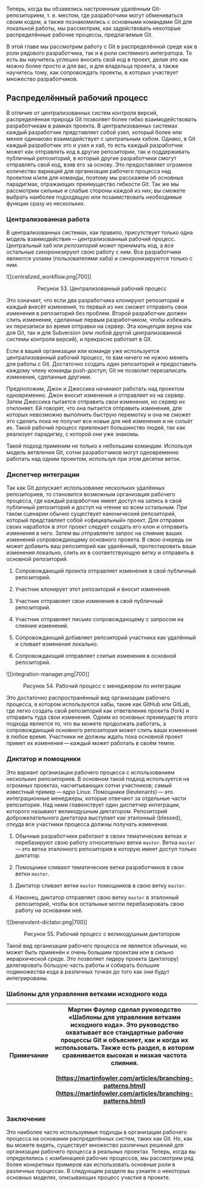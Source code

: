 Теперь, когда вы обзавелись настроенным удалённым Git-репозиторием, т. е. местом, где разработчики могут обмениваться своим кодом, а также познакомились с основными командами Git для локальной работы, мы рассмотрим, как задействовать некоторые распределённые рабочие процессы, предлагаемые Git.

В этой главе мы рассмотрим работу с Git в распределённой среде как в роли рядового разработчика, так и в роли системного интегратора. То есть вы научитесь успешно вносить свой код в проект, делая это как можно более просто и для вас, и для владельца проекта, а также научитесь тому, как сопровождать проекты, в которых участвует множество разработчиков.

## Распределённый рабочий процесс

В отличие от централизованных систем контроля версий, распределённая природа Git позволяет более гибко взаимодействовать разработчикам в рамках проекта. В централизованных системах каждый разработчик представляет собой узел, который более или менее одинаково взаимодействует с центральным хабом. Однако, в Git каждый разработчик это и узел и хаб, то есть каждый разработчик может как отправлять код в другие репозитории, так и поддерживать публичный репозиторий, в который другие разработчики смогут отправлять свой код, взяв его за основу. Это предоставляет огромное количество вариаций для организации рабочего процесса над проектом и/или для команды, поэтому мы расскажем об основных парадигмах, отражающих преимущество гибкости Git. Так же мы рассмотрим сильные и слабые стороны каждой из них; вы сможете выбрать наиболее подходящую или позаимствовать необходимые функции сразу из нескольких.

### Централизованная работа

В централизованных системах, как правило, присутствует только одна модель взаимодействия — централизованный рабочий процесс. Центральный хаб или _репозиторий_ может принимать код, а все остальные синхронизируют свою работу с ним. Все разработчики являются узлами (пользователями хаба) и синхронизируются только с ним.

![[centralized_workflow.png|700]]
<center>Рисунок 53. Централизованный рабочий процесс</center>

Это означает, что если два разработчика клонируют репозиторий и каждый внесёт изменения, то первый из них сможет отправить свои изменения в репозиторий без проблем. Второй разработчик должен слить изменения, сделанные первым разработчиком, чтобы избежать их перезаписи во время отправки на сервер. Эта концепция верна как для Git, так и для Subversion (или любой другой централизованной системы контроля версий), и прекрасно работает в Git.

Если в вашей организации или команде уже используется централизованный рабочий процесс, то вам ничего не нужно менять для работы с Git. Достаточно создать один репозиторий и предоставить каждому члену команды push-доступ; Git не позволит перезаписать изменения, сделанные другими.

Предположим, Джон и Джессика начинают работать над проектом одновременно. Джон вносит изменения и отправляет их на сервер. Затем Джессика пытается отправить свои изменения, но сервер их отклоняет. Ей говорят, что она пытается отправить изменения, для которых невозможно выполнить быструю перемотку и она не сможет это сделать пока не получит все новые для неё изменения и не сольёт их. Такой рабочий процесс привлекает большинство людей, так как реализует парадигму, с которой они уже знакомы.

Такой подход применим не только к небольшим командам. Используя модель ветвления Git, сотни разработчиков могут одновременно работать над одним проектом, используя при этом десятки веток.

### Диспетчер интеграции

Так как Git допускает использование нескольких удалённых репозиториев, то становится возможным организация рабочего процесса, где каждый разработчик имеет доступ на запись в свой публичный репозиторий и доступ на чтение ко всем остальным. При таком сценарии обычно существует канонический репозиторий, который представляет собой «официальный» проект. Для отправки своих наработок в этот проект следует создать его клон и отправить изменения в него. Затем вы отправляете запрос на слияние ваших изменений сопровождающему основного проекта. В свою очередь он может добавить ваш репозиторий как удалённый, протестировать ваши изменения локально, слить их в соответствующую ветку и отправить в основной репозиторий. 

1. Сопровождающий проекта отправляет изменения в свой публичный репозиторий.
    
2. Участник клонирует этот репозиторий и вносит изменения.
    
3. Участник отправляет свои изменения в свой публичный репозиторий.
    
4. Участник отправляет письмо сопровождающему с запросом на слияние изменений.
    
5. Сопровождающий добавляет репозиторий участника как удалённый и сливает изменения локально.
    
6. Сопровождающий отправляет слитые изменения в основной репозиторий.

![[integration-manager.png|700]]
<center>Рисунок 54. Рабочий процесс с менеджером по интеграции</center>

Это достаточно распространённый вид организации рабочего процесса, в котором используются хабы, такие как GitHub или GitLab, где легко создать свой репозиторий как ответвление проекта (fork) и отправить туда свои изменения. Одним из основных преимуществ этого подхода является то, что вы можете продолжать работать, а сопровождающий основного репозитория может слить ваши изменения в любое время. Участники не должны ждать пока основной проект примет их изменения — каждый может работать в своём темпе.

### Диктатор и помощники

Это вариант организации рабочего процесса с использованием нескольких репозиториев. В основном такой подход используется на огромных проектах, насчитывающих сотни участников; самый известный пример — ядро Linux. Помощники (lieutenants) — это интеграционные менеджеры, которые отвечают за отдельные части репозитория. Над ними главенствует один диспетчер интеграции, которого называют великодушным диктатором. Репозиторий доброжелательного диктатора выступает как эталонный (blessed), откуда все участники процесса должны получать изменения.

1. Обычные разработчики работают в своих тематических ветках и перебазируют свою работу относительно ветки `master`. Ветка `master` — это ветка эталонного репозитория в которую имеет доступ только диктатор.
    
2. Помощники сливают тематические ветки разработчиков в свои ветки `master`.
    
3. Диктатор сливает ветки `master` помощников в свою ветку `master`.
    
4. Наконец, диктатор отправляет свою ветку `master` в эталонный репозиторий, чтобы все остальные могли перебазировать свою работу на основании неё.

![[benevolent-dictator.png|700]]
<center>Рисунок 55. Рабочий процесс с великодушным диктатором</center>

Такой вид организации рабочего процесса не является обычным, но может быть применён к очень большим проектам или в сильно иерархической среде. Это позволяет лидеру проекта (диктатору) делегировать бóльшую часть работы и собирать большие подмножества кода в различных точках до того как они будут интегрированы.

### Шаблоны для управления ветками исходного кода

|Примечание|Мартин Фаулер сделал руководство «Шаблоны для управления ветками исходного кода». Это руководство охватывает все стандартные рабочие процессы Git и объясняет, как и когда их использовать. Также есть раздел, в котором сравнивается высокая и низкая частота слияния.<br><br>[https://martinfowler.com/articles/branching-patterns.html](https://martinfowler.com/articles/branching-patterns.html)|
|---|---|

### Заключение

Это наиболее часто используемые подходы в организации рабочего процесса на основании распределённых систем, таких как Git. Но, как вы можете видеть, существует множество различных решений для организации рабочего процесса в реальных проектах. Теперь, когда вы определились с комбинацией рабочих процессов, мы рассмотрим ряд более конкретных примеров как использовать основные роли в различных процессах. В следующем разделе вы узнаете о некоторых основных моделях, описывающих процесс участия в проекте.